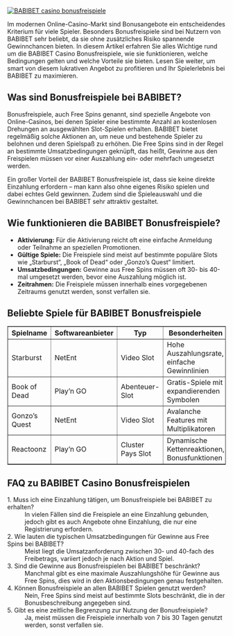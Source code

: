 [![BABIBET casino bonusfreispiele](https://123-caf.pages.dev/gitsignup.png)](https://vrmoo.ru/Bt82HjjY)

<p>Im modernen Online-Casino-Markt sind Bonusangebote ein entscheidendes Kriterium für viele Spieler. Besonders Bonusfreispiele sind bei Nutzern von BABIBET sehr beliebt, da sie ohne zusätzliches Risiko spannende Gewinnchancen bieten. In diesem Artikel erfahren Sie alles Wichtige rund um die BABIBET Casino Bonusfreispiele, wie sie funktionieren, welche Bedingungen gelten und welche Vorteile sie bieten. Lesen Sie weiter, um smart von diesem lukrativen Angebot zu profitieren und Ihr Spielerlebnis bei BABIBET zu maximieren.</p>  <h2>Was sind Bonusfreispiele bei BABIBET?</h2> <p>Bonusfreispiele, auch Free Spins genannt, sind spezielle Angebote von Online-Casinos, bei denen Spieler eine bestimmte Anzahl an kostenlosen Drehungen an ausgewählten Slot-Spielen erhalten. BABIBET bietet regelmäßig solche Aktionen an, um neue und bestehende Spieler zu belohnen und deren Spielspaß zu erhöhen. Die Free Spins sind in der Regel an bestimmte Umsatzbedingungen geknüpft, das heißt, Gewinne aus den Freispielen müssen vor einer Auszahlung ein- oder mehrfach umgesetzt werden.</p> <p>Ein großer Vorteil der BABIBET Bonusfreispiele ist, dass sie keine direkte Einzahlung erfordern – man kann also ohne eigenes Risiko spielen und dabei echtes Geld gewinnen. Zudem sind die Spieleauswahl und die Gewinnchancen bei BABIBET sehr attraktiv gestaltet.</p>  <h2>Wie funktionieren die BABIBET Bonusfreispiele?</h2> <ul>   <li><strong>Aktivierung:</strong> Für die Aktivierung reicht oft eine einfache Anmeldung oder Teilnahme an speziellen Promotionen.</li>   <li><strong>Gültige Spiele:</strong> Die Freispiele sind meist auf bestimmte populäre Slots wie „Starburst“, „Book of Dead“ oder „Gonzo’s Quest“ limitiert.</li>   <li><strong>Umsatzbedingungen:</strong> Gewinne aus Free Spins müssen oft 30- bis 40-mal umgesetzt werden, bevor eine Auszahlung möglich ist.</li>   <li><strong>Zeitrahmen:</strong> Die Freispiele müssen innerhalb eines vorgegebenen Zeitraums genutzt werden, sonst verfallen sie.</li> </ul>  <h2>Beliebte Spiele für BABIBET Bonusfreispiele</h2> <table border="1" cellpadding="5" cellspacing="0">   <thead>     <tr>       <th>Spielname</th>       <th>Softwareanbieter</th>       <th>Typ</th>       <th>Besonderheiten</th>     </tr>   </thead>   <tbody>     <tr>       <td>Starburst</td>       <td>NetEnt</td>       <td>Video Slot</td>       <td>Hohe Auszahlungsrate, einfache Gewinnlinien</td>     </tr>     <tr>       <td>Book of Dead</td>       <td>Play’n GO</td>       <td>Abenteuer-Slot</td>       <td>Gratis-Spiele mit expandierenden Symbolen</td>     </tr>     <tr>       <td>Gonzo’s Quest</td>       <td>NetEnt</td>       <td>Video Slot</td>       <td>Avalanche Features mit Multiplikatoren</td>     </tr>     <tr>       <td>Reactoonz</td>       <td>Play’n GO</td>       <td>Cluster Pays Slot</td>       <td>Dynamische Kettenreaktionen, Bonusfunktionen</td>     </tr>   </tbody> </table>  <h2>FAQ zu BABIBET Casino Bonusfreispielen</h2> <dl>   <dt>1. Muss ich eine Einzahlung tätigen, um Bonusfreispiele bei BABIBET zu erhalten?</dt>   <dd>In vielen Fällen sind die Freispiele an eine Einzahlung gebunden, jedoch gibt es auch Angebote ohne Einzahlung, die nur eine Registrierung erfordern.</dd>    <dt>2. Wie lauten die typischen Umsatzbedingungen für Gewinne aus Free Spins bei BABIBET?</dt>   <dd>Meist liegt die Umsatzanforderung zwischen 30- und 40-fach des Freibetrags, variiert jedoch je nach Aktion und Spiel.</dd>    <dt>3. Sind die Gewinne aus Bonusfreispielen bei BABIBET beschränkt?</dt>   <dd>Manchmal gibt es eine maximale Auszahlungshöhe für Gewinne aus Free Spins, dies wird in den Aktionsbedingungen genau festgehalten.</dd>    <dt>4. Können Bonusfreispiele an allen BABIBET Spielen genutzt werden?</dt>   <dd>Nein, Free Spins sind meist auf bestimmte Slots beschränkt, die in der Bonusbeschreibung angegeben sind.</dd>    <dt>5. Gibt es eine zeitliche Begrenzung zur Nutzung der Bonusfreispiele?</dt>   <dd>Ja, meist müssen die Freispiele innerhalb von 7 bis 30 Tagen genutzt werden, sonst verfallen sie.</dd> </dl>